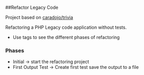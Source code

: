 ##Refactor Legacy Code

Project based on [caradojo/trivia](https://github.com/caradojo/trivia)

Refactoring a PHP Legacy code application without tests.

 - Use  tags to see the different phases of refactoring

### Phases
- Initial -> start the refactoring project
- First Output Test -> Create first test save the output to a file
